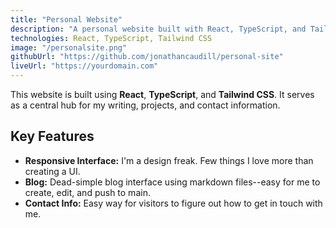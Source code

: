 ```yaml
---
title: "Personal Website"
description: "A personal website built with React, TypeScript, and Tailwind CSS."
technologies: React, TypeScript, Tailwind CSS
image: "/personalsite.png"
githubUrl: "https://github.com/jonathancaudill/personal-site"
liveUrl: "https://yourdomain.com"
---
```


This website is built using **React**, **TypeScript**, and **Tailwind CSS**. It serves as a central hub for my writing, projects, and contact information.

## Key Features

*   **Responsive Interface:** I'm a design freak. Few things I love more than creating a UI.
*   **Blog:** Dead-simple blog interface using markdown files--easy for me to create, edit, and push to main.
*   **Contact Info:** Easy way for visitors to figure out how to get in touch with me.
